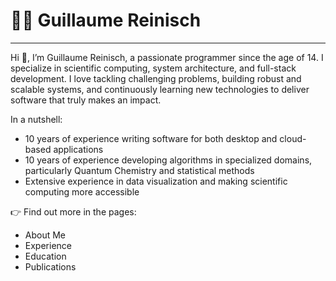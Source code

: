 # 🧑‍💻 Guillaume Reinisch

---

<photo></photo>


Hi 👋, I’m Guillaume Reinisch, a passionate programmer since the age of 14. I specialize in scientific computing, 
system architecture, and full-stack development. 
I love tackling challenging problems, building robust and scalable systems, and continuously learning new technologies 
to deliver software that truly makes an impact.

In a nutshell:
* 10 years of experience writing software for both desktop and cloud-based applications  
* 10 years of experience developing algorithms in specialized domains, particularly Quantum Chemistry and statistical methods  
* Extensive experience in data visualization and making scientific computing more accessible

👉 Find out more in the pages:

*  <i class='fas fa-id-badge' class='text-center' style="width:25px"></i> <cross-link target="me">About Me</cross-link>
*  <i class='fas fa-briefcase' class='text-center'  style="width:25px"></i> <cross-link target="experience">Experience</cross-link>
*  <i class='fas fa-graduation-cap' class='text-center'  style="width:25px"></i> <cross-link target="education">Education</cross-link>
*  <i class='fas fa-newspaper' class='text-center'  style="width:25px"></i> <cross-link target="publication">Publications</cross-link>


<quoteReichenbach></quoteReichenbach>